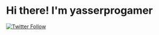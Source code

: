 # Hi there! I'm yasserprogamer
[![Twitter Follow](https://img.shields.io/twitter/follow/yasserprogamer?color=1DA1F2&logo=twitter&style=for-the-badge)](https://twitter.com/yasserprogamer)
